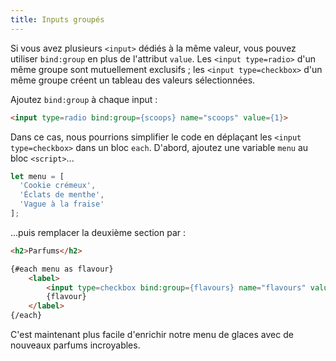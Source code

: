```yaml
---
title: Inputs groupés
---
```


Si vous avez plusieurs `<input>` dédiés à la même valeur, vous pouvez utiliser `bind:group` en plus de l'attribut `value`. Les `<input type=radio>` d'un même groupe sont mutuellement exclusifs ; les `<input type=checkbox>` d'un même groupe créent un tableau des valeurs sélectionnées.

Ajoutez `bind:group` à chaque input :

```html
<input type=radio bind:group={scoops} name="scoops" value={1}>
```

Dans ce cas, nous pourrions simplifier le code en déplaçant les `<input type=checkbox>` dans un bloc `each`. D'abord, ajoutez une variable `menu` au bloc `<script>`...


```ts
let menu = [
  'Cookie crémeux',
  'Éclats de menthe',
  'Vague à la fraise'
];
```

...puis remplacer la deuxième section par :

```html
<h2>Parfums</h2>

{#each menu as flavour}
	<label>
		<input type=checkbox bind:group={flavours} name="flavours" value={flavour}>
		{flavour}
	</label>
{/each}
```

C'est maintenant plus facile d'enrichir notre menu de glaces avec de nouveaux parfums incroyables.
